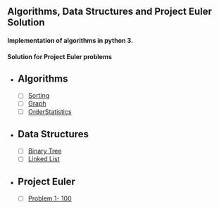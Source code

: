 ## Algorithms, Data Structures and Project Euler Solution

#### Implementation of algorithms in python 3.
#### Solution for Project Euler problems

* **Algorithms**
  ----------------
    * [ ] [Sorting](https://github.com/rsamit26/AlgorithmsAndDatastructure/tree/master/algorithms/sorting)
    * [ ] [Graph](https://github.com/rsamit26/AlgorithmsAndDatastructure/tree/master/algorithms/Graphs)
    * [ ] [OrderStatistics](https://github.com/rsamit26/AlgorithmsAndDatastructure/tree/master/algorithms/orderStatistics)
    
* **Data Structures**
  ------------------
    * [ ] [Binary Tree](https://github.com/rsamit26/AlgorithmsAndDatastructure/tree/master/dataStructure/BinaryTree)
    * [ ] [Linked List](https://github.com/rsamit26/AlgorithmsAndDatastructure/tree/master/dataStructure/LinkedList)
    
* **Project Euler**
  ------------------
    * [ ] [Problem 1- 100](https://github.com/rsamit26/AlgorithmsAndDatastructure/tree/master/EulerProject)